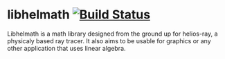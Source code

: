 # libhelmath [![Build Status](https://travis-ci.org/Gordath/libhelmath.svg?branch=master)](https://travis-ci.org/Gordath/libhelmath)
Libhelmath is a math library designed from the ground up for helios-ray, a physicaly based ray tracer.
It also aims to be usable for graphics or any other application that uses linear algebra.
